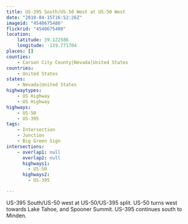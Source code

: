 ```yaml
---
title: US-395 South/US-50 West at US-50 West
date: "2010-04-15T16:52:26Z"
imageid: "4540675480"
flickrid: "4540675480"
location:
    latitude: 39.122586
    longitude: -119.771704
places: []
counties:
    - Carson City County|Nevada|United States
countries:
    - United States
states:
    - Nevada|United States
highwaytypes:
    - US Highway
    - US Highway
highways:
    - US-50
    - US-395
tags:
    - Intersection
    - Junction
    - Big Green Sign
intersections:
    - overlap1: null
      overlap2: null
      highways1:
        - US-50
      highways2:
        - US-395

---
```

US-395 South/US-50 west at US-50/US-395 split. US-50 turns west towards Lake Tahoe, and Spooner Summit.  US-395 continues south to Minden.